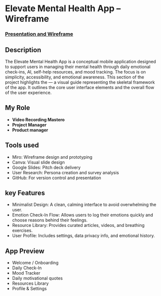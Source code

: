 <h1>Elevate Mental Health App – Wireframe</h1>

 ### [Presentation and Wireframe](https://drive.google.com/file/d/19P1tQUYGvAB4kzJQrMNBWwcgM5jOaB0F/view?usp=drivesdk)
<h2>Description</h2>
The Elevate Mental Health App is a conceptual mobile application designed to support users in managing their mental health through daily emotional check-ins, AI, self-help resources, and mood tracking. The focus is on simplicity, accessibility, and emotional awareness.
This section of the project highlights the — a visual guide representing the skeletal framework of the app. It outlines the core user interface elements and the overall flow of the user experience.
<br />


<h2>My Role</h2>


- <b>Video Recording Mastero</b> 
- <b>Project Manager</b>
-  <b>Product manager</b>

<h2>Tools used </h2>

- Miro: Wireframe design and prototyping
- Canva: Visual slide design
- Google Slides: Pitch deck delivery
- User Research: Persona creation and survey analysis
- GitHub: For version control and presentation




<h2>key Features</h2>

- Minimalist Design: A clean, calming interface to avoid overwhelming the user.
- Emotion Check-In Flow: Allows users to log their emotions quickly and choose reasons behind their feelings.
- Resource Library: Provides curated articles, videos, and breathing exercises.
- User Profile: Includes settings, data privacy info, and emotional history.

 <h2>App Preview</h2>

  - Welcome / Onboarding
  - Daily Check-In
  - Mood Tracker
  - Daily motivational quotes
  - Resources Library
  - Profile & Settings


<!--
 ```diff
- text in red
+ text in green
! text in orange
# text in gray
@@ text in purple (and bold)@@
```
--!>
